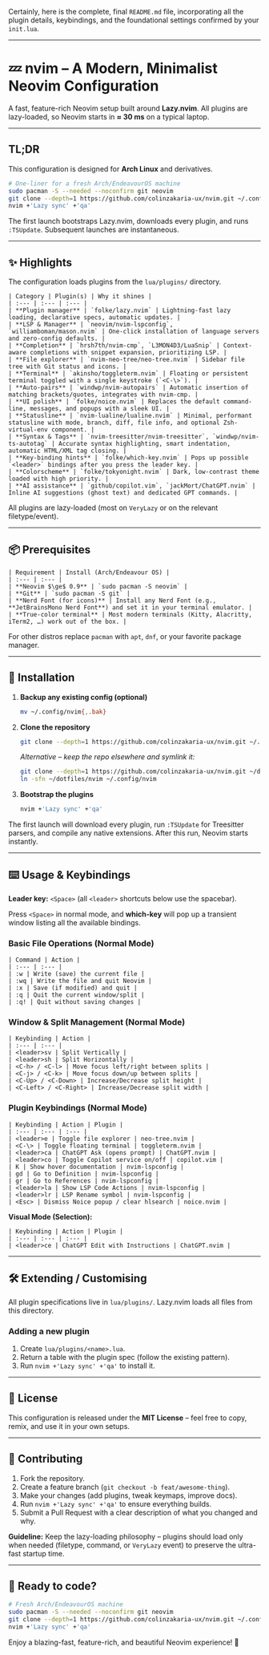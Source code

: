 Certainly, here is the complete, final `README.md` file, incorporating all the plugin details, keybindings, and the foundational settings confirmed by your `init.lua`.

-----

# 💤 nvim – A Modern, Minimalist Neovim Configuration

A fast, feature-rich Neovim setup built around **Lazy.nvim**. All plugins are lazy-loaded, so Neovim starts in **$\approx$ 30 ms** on a typical laptop.

-----

## TL;DR

This configuration is designed for **Arch Linux** and derivatives.

```bash
# One-liner for a fresh Arch/EndeavourOS machine
sudo pacman -S --needed --noconfirm git neovim
git clone --depth=1 https://github.com/colinzakaria-ux/nvim.git ~/.config/nvim
nvim +'Lazy sync' +'qa'
```

The first launch bootstraps Lazy.nvim, downloads every plugin, and runs `:TSUpdate`. Subsequent launches are instantaneous.

-----

## ✨ Highlights

The configuration loads plugins from the `lua/plugins/` directory.

```
| Category | Plugin(s) | Why it shines |
| :--- | :--- | :--- |
| **Plugin manager** | `folke/lazy.nvim` | Lightning-fast lazy loading, declarative specs, automatic updates. |
| **LSP & Manager** | `neovim/nvim-lspconfig`, `williamboman/mason.nvim` | One-click installation of language servers and zero-config defaults. |
| **Completion** | `hrsh7th/nvim-cmp`, `L3MON4D3/LuaSnip` | Context-aware completions with snippet expansion, prioritizing LSP. |
| **File explorer** | `nvim-neo-tree/neo-tree.nvim` | Sidebar file tree with Git status and icons. |
| **Terminal** | `akinsho/toggleterm.nvim` | Floating or persistent terminal toggled with a single keystroke (`<C-\>`). |
| **Auto-pairs** | `windwp/nvim-autopairs` | Automatic insertion of matching brackets/quotes, integrates with nvim-cmp. |
| **UI polish** | `folke/noice.nvim` | Replaces the default command-line, messages, and popups with a sleek UI. |
| **Statusline** | `nvim-lualine/lualine.nvim` | Minimal, performant statusline with mode, branch, diff, file info, and optional Zsh-virtual-env component. |
| **Syntax & Tags** | `nvim-treesitter/nvim-treesitter`, `windwp/nvim-ts-autotag` | Accurate syntax highlighting, smart indentation, automatic HTML/XML tag closing. |
| **Key-binding hints** | `folke/which-key.nvim` | Pops up possible `<leader>` bindings after you press the leader key. |
| **Colorscheme** | `folke/tokyonight.nvim` | Dark, low-contrast theme loaded with high priority. |
| **AI assistance** | `github/copilot.vim`, `jackMort/ChatGPT.nvim` | Inline AI suggestions (ghost text) and dedicated GPT commands. |
```

All plugins are lazy-loaded (most on `VeryLazy` or on the relevant filetype/event).

-----

## 📦 Prerequisites

```
| Requirement | Install (Arch/Endeavour OS) |
| :--- | :--- |
| **Neovim $\ge$ 0.9** | `sudo pacman -S neovim` |
| **Git** | `sudo pacman -S git` |
| **Nerd Font (for icons)** | Install any Nerd Font (e.g., **JetBrainsMono Nerd Font**) and set it in your terminal emulator. |
| **True-color terminal** | Most modern terminals (Kitty, Alacritty, iTerm2, …) work out of the box. |
```

For other distros replace `pacman` with `apt`, `dnf`, or your favorite package manager.

-----

## 🚀 Installation

1.  **Backup any existing config (optional)**

    ```bash
    mv ~/.config/nvim{,.bak}
    ```

2.  **Clone the repository**

    ```bash
    git clone --depth=1 https://github.com/colinzakaria-ux/nvim.git ~/.config/nvim
    ```

    *Alternative – keep the repo elsewhere and symlink it:*

    ```bash
    git clone --depth=1 https://github.com/colinzakaria-ux/nvim.git ~/dotfiles/nvim
    ln -sfn ~/dotfiles/nvim ~/.config/nvim
    ```

3.  **Bootstrap the plugins**

    ```bash
    nvim +'Lazy sync' +'qa'
    ```

The first launch will download every plugin, run `:TSUpdate` for Treesitter parsers, and compile any native extensions. After this run, Neovim starts instantly.

-----

## ⌨️ Usage & Keybindings

**Leader key:** `<Space>` (all `<leader>` shortcuts below use the spacebar).

Press `<Space>` in normal mode, and **which-key** will pop up a transient window listing all the available bindings.

### Basic File Operations (Normal Mode)

```
| Command | Action |
| :--- | :--- |
| :w | Write (save) the current file |
| :wq | Write the file and quit Neovim |
| :x | Save (if modified) and quit |
| :q | Quit the current window/split |
| :q! | Quit without saving changes |
```

### Window & Split Management (Normal Mode)

```
| Keybinding | Action |
| :--- | :--- |
| <leader>sv | Split Vertically |
| <leader>sh | Split Horizontally |
| <C-h> / <C-l> | Move focus left/right between splits |
| <C-j> / <C-k> | Move focus down/up between splits |
| <C-Up> / <C-Down> | Increase/Decrease split height |
| <C-Left> / <C-Right> | Increase/Decrease split width |
```

### Plugin Keybindings (Normal Mode)

```
| Keybinding | Action | Plugin |
| :--- | :--- | :--- |
| <leader>e | Toggle file explorer | neo-tree.nvim |
| <C-\> | Toggle floating terminal | toggleterm.nvim |
| <leader>ca | ChatGPT Ask (opens prompt) | ChatGPT.nvim |
| <leader>co | Toggle Copilot service on/off | copilot.vim |
| K | Show hover documentation | nvim-lspconfig |
| gd | Go to Definition | nvim-lspconfig |
| gr | Go to References | nvim-lspconfig |
| <leader>la | Show LSP Code Actions | nvim-lspconfig |
| <leader>lr | LSP Rename symbol | nvim-lspconfig |
| <Esc> | Dismiss Noice popup / clear hlsearch | noice.nvim |
```

**Visual Mode (Selection):**

```
| Keybinding | Action | Plugin |
| :--- | :--- | :--- |
| <leader>ce | ChatGPT Edit with Instructions | ChatGPT.nvim |
```

-----

## 🛠️ Extending / Customising

All plugin specifications live in `lua/plugins/`. Lazy.nvim loads all files from this directory.

### Adding a new plugin

1.  Create `lua/plugins/<name>.lua`.
2.  Return a table with the plugin spec (follow the existing pattern).
3.  Run `nvim +'Lazy sync' +'qa'` to install it.

-----

## 📜 License

This configuration is released under the **MIT License** – feel free to copy, remix, and use it in your own setups.

-----

## 🤝 Contributing

1.  Fork the repository.
2.  Create a feature branch (`git checkout -b feat/awesome-thing`).
3.  Make your changes (add plugins, tweak keymaps, improve docs).
4.  Run `nvim +'Lazy sync' +'qa'` to ensure everything builds.
5.  Submit a Pull Request with a clear description of what you changed and why.

**Guideline:** Keep the lazy-loading philosophy – plugins should load only when needed (filetype, command, or `VeryLazy` event) to preserve the ultra-fast startup time.

-----

## 🎉 Ready to code?

```bash
# Fresh Arch/EndeavourOS machine
sudo pacman -S --needed --noconfirm git neovim
git clone --depth=1 https://github.com/colinzakaria-ux/nvim.git ~/.config/nvim
nvim +'Lazy sync' +'qa'
```

Enjoy a blazing-fast, feature-rich, and beautiful Neovim experience\! 🚀
